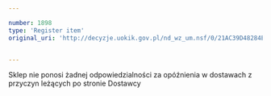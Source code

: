```yaml
---

number: 1898
type: 'Register item'
original_uri: 'http://decyzje.uokik.gov.pl/nd_wz_um.nsf/0/21AC39D48284EDA3C125770B0045A90A?OpenDocument'


---
```


Sklep nie ponosi żadnej odpowiedzialności za opóźnienia w dostawach z przyczyn leżących po stronie Dostawcy
